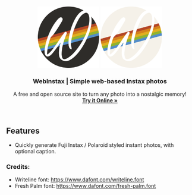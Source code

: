 <p align="center">
  <img src="https://github.com/ssambender/WebInstax/blob/main/WebInstaxLogoDark.png?raw=true#gh-light-mode-only" alt="WebInstax Logo Dark" height="165">
  <img src="https://github.com/ssambender/WebInstax/blob/main/WebInstaxLogoLight.png?raw=true#gh-dark-mode-only" alt="WebInstax Logo Light" height="165">
</p>

<h3 align="center">WebInstax | Simple web-based Instax photos</h3>

<p align="center">
  A free and open source site to turn any photo into a nostalgic memory!
  <br>
  <a href="https://ssambender.github.io/WebInstax/"><strong>Try it Online »</strong></a>
  <br>
</p>

<br>

## Features
- Quickly generate Fuji Instax / Polaroid styled instant photos, with optional caption.

### Credits:
- Writeline font: https://www.dafont.com/writeline.font
- Fresh Palm font: https://www.dafont.com/fresh-palm.font
